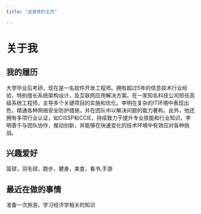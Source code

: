 ```yaml
---
title: "这是我的主页"

---
```


# 关于我

## 我的履历

大学毕业后考研，现在是一名软件开发工程师。拥有超过5年的信息技术行业经验，特别擅长系统架构设计，及互联网应用解决方案。在一家知名科技公司担任高级系统工程师，主导多个关键项目的实施和优化。李明在复杂的IT环境中表现出色，精通各种网络安全防护措施，并在团队中以解决问题的能力著称。此外，他还拥有多项行业认证，如CISSP和CCIE，持续致力于提升专业技能和行业知识。李明善于与团队协作，推动创新，并能够在快速变化的技术环境中有效应对各种挑战。

## 兴趣爱好

篮球，羽毛球，跑步，健身，美食，看书,手游

## 最近在做的事情

准备一次旅游，学习经济学相关的知识
